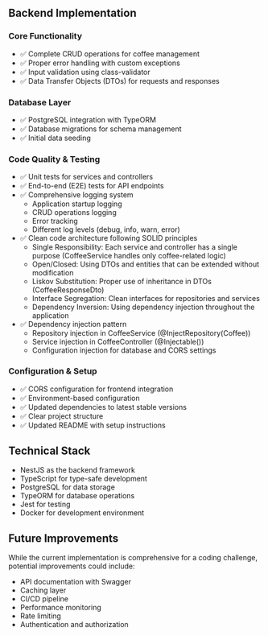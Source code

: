 ## Backend Implementation

### Core Functionality

- ✅ Complete CRUD operations for coffee management
- ✅ Proper error handling with custom exceptions
- ✅ Input validation using class-validator
- ✅ Data Transfer Objects (DTOs) for requests and responses

### Database Layer

- ✅ PostgreSQL integration with TypeORM
- ✅ Database migrations for schema management
- ✅ Initial data seeding

### Code Quality & Testing

- ✅ Unit tests for services and controllers
- ✅ End-to-end (E2E) tests for API endpoints
- ✅ Comprehensive logging system
  - Application startup logging
  - CRUD operations logging
  - Error tracking
  - Different log levels (debug, info, warn, error)
- ✅ Clean code architecture following SOLID principles
  - Single Responsibility: Each service and controller has a single purpose (CoffeeService handles only coffee-related logic)
  - Open/Closed: Using DTOs and entities that can be extended without modification
  - Liskov Substitution: Proper use of inheritance in DTOs (CoffeeResponseDto)
  - Interface Segregation: Clean interfaces for repositories and services
  - Dependency Inversion: Using dependency injection throughout the application
- ✅ Dependency injection pattern
  - Repository injection in CoffeeService (@InjectRepository(Coffee))
  - Service injection in CoffeeController (@Injectable())
  - Configuration injection for database and CORS settings

### Configuration & Setup

- ✅ CORS configuration for frontend integration
- ✅ Environment-based configuration
- ✅ Updated dependencies to latest stable versions
- ✅ Clear project structure
- ✅ Updated README with setup instructions

## Technical Stack

- NestJS as the backend framework
- TypeScript for type-safe development
- PostgreSQL for data storage
- TypeORM for database operations
- Jest for testing
- Docker for development environment

## Future Improvements

While the current implementation is comprehensive for a coding challenge, potential improvements could include:

- API documentation with Swagger
- Caching layer
- CI/CD pipeline
- Performance monitoring
- Rate limiting
- Authentication and authorization
